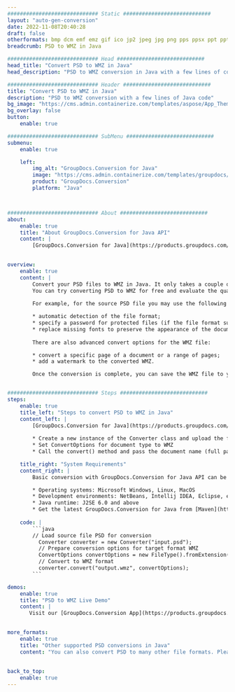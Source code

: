 ```yaml
---
############################# Static ############################
layout: "auto-gen-conversion"
date: 2022-11-08T20:40:28
draft: false
otherformats: bmp dcm emf emz gif ico jp2 jpeg jpg png pps ppsx ppt pptx psb psd svg svgz tga tif tiff webp wmf wmz
breadcrumb: PSD to WMZ in Java

############################# Head ############################
head_title: "Convert PSD to WMZ in Java"
head_description: "PSD to WMZ conversion in Java with a few lines of code. Convert over 160 file formats using the GroupDocs document conversion API for Java"

############################# Header ############################
title: "Convert PSD to WMZ in Java"
description: "PSD to WMZ conversion with a few lines of Java code"
bg_image: "https://cms.admin.containerize.com/templates/aspose/App_Themes/V3/images/bg/header1.png"
bg_overlay: false
button:
    enable: true

############################# SubMenu ############################
submenu:
    enable: true

    left:
        img_alt: "GroupDocs.Conversion for Java"
        image: "https://cms.admin.containerize.com/templates/groupdocs/images/product-logos/90x90-noborder/groupdocs-conversion-java.png"
        product: "GroupDocs.Conversion"
        platform: "Java"



############################# About ############################
about:
    enable: true
    title: "About GroupDocs.Conversion for Java API"
    content: |
        [GroupDocs.Conversion for Java](https://products.groupdocs.com/conversion/java/) is an advanced file format conversion API for converting between popular image and document formats such as Microsoft Office, OpenDocument, PDF, HTML, email, CAD. and much more with just a few lines of code. The native API automatically detects the formats of the original documents and offers many options for customizing the converted documents. Along with the function of extracting information from a document, it also supports caching of the conversion results to the local disk by default. However, any type of cache storage can be supported by implementing the appropriate interfaces - Amazon S3, Dropbox, Google Drive, Windows Azure, Reddis, or any others.
    

overview:
    enable: true
    content: |
        Convert your PSD files to WMZ in Java. It only takes a couple of lines of Java code on any platform of your choice, such as Windows, Linux, macOS.
        You can try converting PSD to WMZ for free and evaluate the quality of the conversion results. Along with simple file conversion scripts, you can try more sophisticated options for loading the PSD source file and storing the WMZ output. 
        
        For example, for the source PSD file you may use the following load options:

        * automatic detection of the file format;
        * specify a password for protected files (if the file format supports it);
        * replace missing fonts to preserve the appearance of the document.
        
        There are also advanced convert options for the WMZ file:

        * convert a specific page of a document or a range of pages;
        * add a watermark to the converted WMZ.

        Once the conversion is complete, you can save the WMZ file to your local file path or to any third party storage such as FTP, Amazon S3, Google Drive, Dropbox etc. Please note - to convert PSD to WMZ, you do not need to install any additional software, such as MS Office, Open Office, Adobe Acrobat Reader etc.


############################# Steps ############################
steps:
    enable: true
    title_left: "Steps to convert PSD to WMZ in Java"
    content_left: |
        [GroupDocs.Conversion for Java](https://products.groupdocs.com/conversion/java/) allows developers to easily convert PSD file to WMZ with a few lines of code.
        
        * Create a new instance of the Converter class and upload the file PSD with the full path
        * Set ConvertOptions for document type to WMZ
        * Call the convert() method and pass the document name (full path) and format (WMZ) as a parameter

    title_right: "System Requirements"
    content_right: |
        Basic conversion with GroupDocs.Conversion for Java API can be done with just a few lines of code. Our APIs are supported on all major platforms and operating systems. Before executing the code below, make sure you have the following prerequisites installed on your system.

        * Operating systems: Microsoft Windows, Linux, MacOS
        * Development environments: NetBeans, Intellij IDEA, Eclipse, etc.
        * Java runtime: J2SE 6.0 and above
        * Get the latest GroupDocs.Conversion for Java from [Maven](https://repository.groupdocs.com/webapp/#/artifacts/browse/tree/General/repo/com/groupdocs/groupdocs-conversion)
         
    code: |
        ```java    
        // Load source file PSD for conversion
          Converter converter = new Converter("input.psd");
          // Prepare conversion options for target format WMZ
          ConvertOptions convertOptions = new FileType().fromExtension("wmz").getConvertOptions();
          // Convert to WMZ format
          converter.convert("output.wmz", convertOptions);
        ```

demos:
    enable: true
    title: "PSD to WMZ Live Demo"
    content: |
       Visit our [GroupDocs.Conversion App](https://products.groupdocs.app/conversion/family) website and try PSD to WMZ conversion now. The free demo has the following benefits
          

more_formats:
    enable: true
    title: "Other supported PSD conversions in Java"
    content: "You can also convert PSD to many other file formats. Please see the list below."
       
       
back_to_top:
    enable: true
---
```

